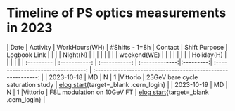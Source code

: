 # Timeline of PS optics measurements in 2023

| Date       |     Activity  | WorkHours(WH) | #Shifts - 1=8h | Contact   |             Shift Purpose          |                 Logbook Link                                 |
|            |               | Night(N)      |                |           |                                    |                                                              |
|            |               | weekend(WE)   |                |           |                                    |                                                              |
|            |               | Holiday(H)    |                |           |                                    |                                                              |
| :--------- | :-----------: | :-----------: | :-------------:|:---------:| :--------------------------------: | :----------------------------------------------------------: |
| 2023-10-18 | MD            | N             | 1              |Vittorio   | 23GeV bare cycle saturation study  | [elog start][2023-10-18_23gev]{target=\_blank .cern_login}   |
| 2023-10-19 | MD            | N             | 1              |Vittorio   | F8L modulation on 10GeV FT         | [elog start][2023-10-19_F8L]{target=\_blank .cern_login}     |



[2023-10-18_23gev]:https://logbook.cern.ch/elogbook-server/GET/showEventInLogbook/3849831
[2023-10-19_F8L]:https://logbook.cern.ch/elogbook-server/GET/showEventInLogbook/3850236
